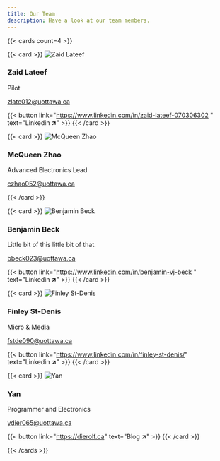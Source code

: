 ```yaml
---
title: Our Team
description: Have a look at our team members.
---
```


{{< cards count=4 >}}

<!------------------------------------------------------>
{{< card >}}
![Zaid Lateef](/img/team/Zaid_Lateef.png "Zaid Lateef")
### Zaid Lateef 
Pilot

zlate012@uottawa.ca 

{{< button link="https://www.linkedin.com/in/zaid-lateef-070306302 " text="Linkedin **↗**" >}}
{{< /card >}}
<!------------------------------------------------------>
{{< card >}}
![McQueen Zhao](/img/team/McQueen_Zhao.png "McQueen Zhao")
### McQueen Zhao 
 Advanced Electronics Lead  

czhao052@uottawa.ca 

{{< /card >}}
<!------------------------------------------------------>
{{< card >}}
![Benjamin Beck](/img/team/Benjamin_Beck.png "Benjamin Beck")
### Benjamin Beck
Little bit of this little bit of that.  

bbeck023@uottawa.ca 

{{< button link="https://www.linkedin.com/in/benjamin-vj-beck " text="Linkedin **↗**" >}}
{{< /card >}}
<!------------------------------------------------------>
{{< card >}}
![Finley St-Denis](/img/team/Finley_St-Denis.png "Finley St-Denis")
### Finley St-Denis
Micro & Media 

fstde090@uottawa.ca 

{{< button link="https://www.linkedin.com/in/finley-st-denis/" text="Linkedin **↗**" >}}
{{< /card >}}
<!------------------------------------------------------>
{{< card >}}
![Yan](/img/team/Yan.png "Yan")
### Yan
Programmer and Electronics 

ydier065@uottawa.ca 

{{< button link="https://dierolf.ca" text="Blog **↗**" >}}
{{< /card >}}
<!------------------------------------------------------>
{{< /cards >}}
